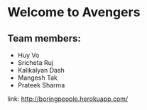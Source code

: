 # Welcome to Avengers 

## Team members: 

* Huy Vo
* Sricheta Ruj
* Kalikalyan Dash
* Mangesh Tak
* Prateek Sharma


link: http://boringpeople.herokuapp.com/